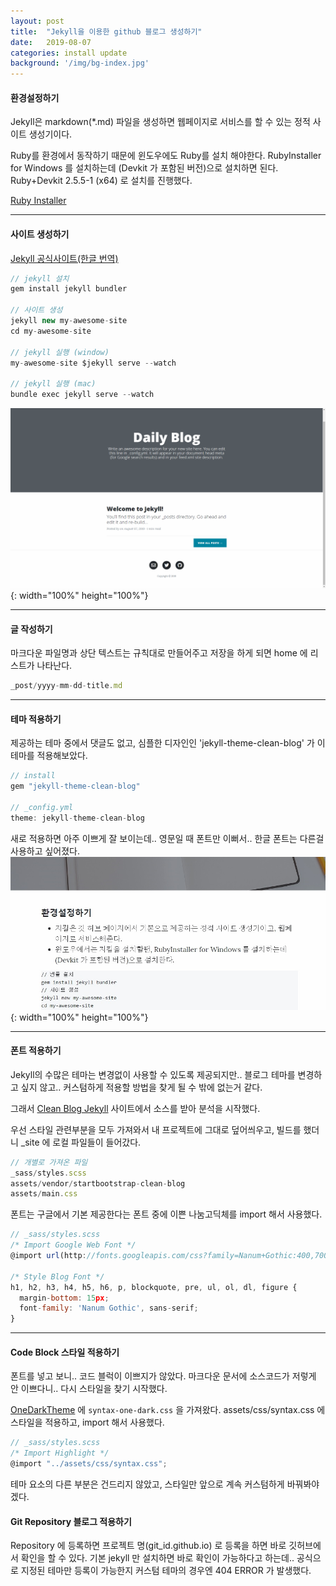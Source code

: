 ```yaml
---
layout: post
title:  "Jekyll을 이용한 github 블로그 생성하기"
date:   2019-08-07
categories: install update
background: '/img/bg-index.jpg'
---
```


#### 환경설정하기
Jekyll은 markdown(*.md) 파일을 생성하면 웹페이지로 서비스를 할 수 있는 정적 사이트 생성기이다.

Ruby를 환경에서 동작하기 때문에 윈도우에도 Ruby를 설치 해야한다.
RubyInstaller for Windows 를 설치하는데 (Devkit 가 포함된 버전)으로 설치하면 된다.
Ruby+Devkit 2.5.5-1 (x64) 로 설치를 진행했다.

[Ruby Installer](https://rubyinstaller.org/downloads/)

---
#### 사이트 생성하기 

[Jekyll 공식사이트(한글 번역)](https://jekyllrb-ko.github.io/docs/windows/)

``` js
// jekyll 설치
gem install jekyll bundler

// 사이트 생성
jekyll new my-awesome-site 
cd my-awesome-site 

// jekyll 실행 (window)
my-awesome-site $jekyll serve --watch

// jekyll 실행 (mac)
bundle exec jekyll serve --watch
```
![post-2019-08-07-2](/img/post-2019-08-07-2.png){: width="100%" height="100%"}

---
#### 글 작성하기
마크다운 파일명과 상단 텍스트는 규칙대로 만들어주고 저장을 하게 되면 home 에 리스트가 나타난다.   
``` js
_post/yyyy-mm-dd-title.md
```
---
#### 테마 적용하기
제공하는 테마 중에서 댓글도 없고, 심플한 디자인인 'jekyll-theme-clean-blog' 가 이 테마를 적용해보았다.
``` js
// install 
gem "jekyll-theme-clean-blog"

// _config.yml
theme: jekyll-theme-clean-blog
``` 
새로 적용하면 아주 이쁘게 잘 보이는데.. 영문일 때 폰트만 이뻐서.. 한글 폰트는 다른걸 사용하고 싶어졌다.
![post-2019-08-07-1](/img/post-2019-08-07-1.png){: width="100%" height="100%"}

---
#### 폰트 적용하기
Jekyll의 수많은 테마는 변경없이 사용할 수 있도록 제공되지만.. 
블로그 테마를 변경하고 싶지 않고.. 커스텀하게 적용할 방법을 찾게 될 수 밖에 없는거 같다.

그래서 [Clean Blog Jekyll](https://github.com/BlackrockDigital/startbootstrap-clean-blog-jekyll) 사이트에서 소스를 받아 분석을 시작했다.

우선 스타일 관련부분을 모두 가져와서 내 프로젝트에 그대로 덮어씌우고, 빌드를 했더니 _site 에 로컬 파일들이 들어갔다.

``` js
// 개별로 가져온 파일
_sass/styles.scss
assets/vendor/startbootstrap-clean-blog
assets/main.css
```

폰트는 구글에서 기본 제공한다는 폰트 중에 이쁜 나눔고딕체를 import 해서 사용했다.   
``` js
// _sass/styles.scss
/* Import Google Web Font */
@import url(http://fonts.googleapis.com/css?family=Nanum+Gothic:400,700);

/* Style Blog Font */
h1, h2, h3, h4, h5, h6, p, blockquote, pre, ul, ol, dl, figure {
  margin-bottom: 15px;
  font-family: 'Nanum Gothic', sans-serif;
}
```
---
#### Code Block 스타일 적용하기
폰트를 넣고 보니.. 코드 블럭이 이쁘지가 않았다.
마크다운 문서에 소스코드가 저렇게 안 이쁘다니.. 다시 스타일을 찾기 시작했다.

[OneDarkTheme](https://github.com/eungbean/Atom-OneDarkTheme-4-Jekyll) 에 `syntax-one-dark.css` 을 가져왔다. 
assets/css/syntax.css 에 스타일을 적용하고, import 해서 사용했다. 
  
``` js
// _sass/styles.scss
/* Import Highlight */
@import "../assets/css/syntax.css";
```

테마 요소의 다른 부분은 건드리지 않았고, 스타일만 앞으로 계속 커스텀하게 바꿔봐야겠다.

#### Git Repository 블로그 적용하기 
Repository 에 등록하면 프로젝트 명(git_id.github.io) 로 등록을 하면 바로 깃허브에서 확인을 할 수 있다.
기본 jekyll 만 설치하면 바로 확인이 가능하다고 하는데.. 
공식으로 지정된 테마만 등록이 가능한지 커스텀 테마의 경우엔 404 ERROR 가 발생했다. 


  
 
  

 

 
 
 





